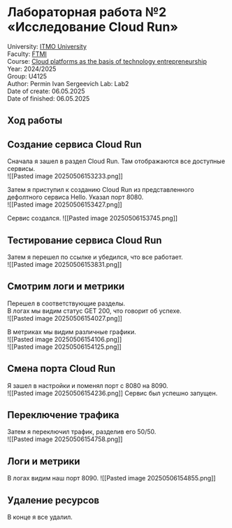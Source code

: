 # Лабораторная работа №2 «Исследование Cloud Run»  
University: [ITMO University](https://itmo.ru/ru/)  
Faculty: [FTMI](https://itmo.ru/ru/viewfaculty/87/fakultet_tehnologicheskogo_menedzhmenta_i_innovaciy.htm)  
Course: [Cloud platforms as the basis of technology entrepreneurship](https://itmo-ict-faculty.github.io/cloud-platforms-as-the-basis-of-technology-entrepreneurship/)  
Year: 2024/2025  
Group: U4125  
Author: Permin Ivan Sergeevich
Lab: Lab2  
Date of create: 06.05.2025  
Date of finished:  06.05.2025  
  
## Ход работы  
## Создание сервиса Cloud Run  
Сначала я зашел в раздел Cloud Run. Там отображаются все доступные сервисы.  
![[Pasted image 20250506153233.png]]  
  
Затем я приступил к созданию Cloud Run из представленного дефолтного сервиса Hello. Указал порт 8080.  
![[Pasted image 20250506153427.png]]  
  
Сервис создался.
![[Pasted image 20250506153745.png]]

  
## Тестирование сервиса Cloud Run  
Затем я перешел по ссылке и убедился, что все работает.  
![[Pasted image 20250506153831.png]]  
  
## Смотрим логи и метрики  
Перешел в соответствующие разделы.  
В логах мы видим статус GET 200, что говорит об успехе.  
![[Pasted image 20250506154027.png]]  
  
В метриках мы видим различные графики.  
![[Pasted image 20250506154106.png]]  
![[Pasted image 20250506154125.png]]  
  
## Смена порта Cloud Run  
Я зашел в настройки и поменял порт с 8080 на 8090.  
![[Pasted image 20250506154236.png]]
Сервис был успешно запущен.  
  
  
## Переключение трафика  
Затем я переключил трафик, разделив его 50/50.  
![[Pasted image 20250506154758.png]]  
  
## Логи и метрики  
В логах видим наш порт 8090.
![[Pasted image 20250506154855.png]]  
  
## Удаление ресурсов  
В конце я все удалил.
